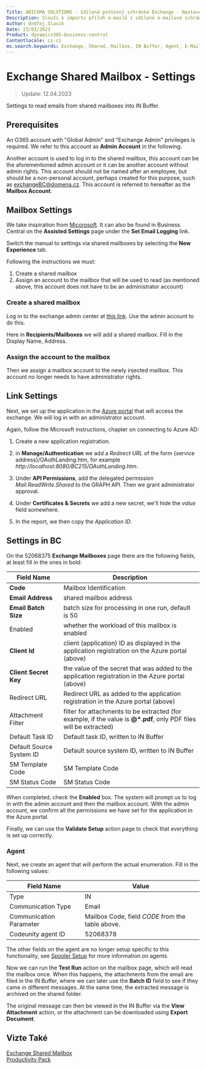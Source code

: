 ```yaml
---
Title: ARICOMA SOLUTIONS - Sdílená poštovní schránka Exchange - Nastavení
Description: Slouží k importu příloh e-mailů z sdílené e-mailové schránky do Business Centralu, kde mohou být přílohy dále zpracovány.
Author: Ondřej.Slavík
Date: 23/03/2023
Product: dynamics365-business-central
Contentlocale: cs-cz
ms.search.keywords: Exchange, Shared, Mailbox, IN Buffer, Agent, E-Mail, Azure
---
```

# Exchange Shared Mailbox - Settings
> Update: 12.04.2023

Settings to read emails from shared mailboxes into IN Buffer.

## Prerequisites

An O365 account with "Global Admin" and "Exchange Admin" privileges is required. We refer to this account as **Admin Account** in the following.

Another account is used to log in to the shared mailbox, this account can be the aforementioned admin account or it can be another account without admin rights. This account should not be named after an employee, but should be a non-personal account, perhaps created for this purpose, such as exchangeBC@domena.cz. This account is referred to hereafter as the **Mailbox Account**.

## Mailbox Settings
We take inspiration from [Micorosoft](https://learn.microsoft.com/en-us/dynamics365/business-central/marketing-set-up-email-logging?tabs=new-experience). It can also be found in Business Central on the **Assisted Settings** page under the **Set Email Logging** link.

Switch the manual to settings via shared mailboxes by selecting the **New Experience** tab.

Following the instructions we must:
    
1. Create a shared mailbox
2. Assign an account to the mailbox that will be used to read (as mentioned above, this account does not have to be an administrator account)

### Create a shared mailbox
Log in to the exchange admin center at [this link](https://admin.exchange.microsoft.com/#). Use the admin account to do this.

Here in **Recipients/Mailboxes** we will add a shared mailbox. Fill in the Display Name, Address.

### Assign the account to the mailbox
Then we assign a mailbox account to the newly injected mailbox. This account no longer needs to have administrator rights.

## Link Settings
Next, we set up the application in the [Azure portal](https://portal.azure.com/) that will access the exchange. We will log in with an administrator account.

Again, follow the Microsoft instructions, chapter on connecting to Azure AD:

1. Create a new application registration.

2. in **Manage/Authentication** we add a *Redirect URL* of the form {service address}/OAuthLanding.htm, for example *http://localhost:8080/BC215/OAuthLanding.htm*.

3. Under **API Permissions**, add the delegated permission *Mail.ReadWrite.Shared* to the GRAPH API. Then we grant administrator approval.

4. Under **Certificates & Secrets** we add a new secret, we'll hide the *value* field somewhere.

5. In the report, we then copy the *Application ID*.

## Settings in BC
On the 52068375 **Exchange Mailboxes** page there are the following fields, at least fill in the ones in bold:
  
| Field Name | Description |
|------------|-------|
| **Code** | Mailbox Identification |
| **Email Address** | shared mailbox address |
| **Email Batch Size** | batch size for processing in one run, default is 50 |
| Enabled | whether the workload of this mailbox is enabled |
| **Client Id** | client (application) ID as displayed in the application registration on the Azure portal (above) |
| **Client Secret Key** | the value of the secret that was added to the application registration in the Azure portal (above) |
| Redirect URL | Redirect URL as added to the application registration in the Azure portal (above) |
| Attachment Filter | filter for attachments to be extracted (for example, if the value is **@*.pdf**, only PDF files will be extracted) |
| Default Task ID | Default task ID, written to IN Buffer |
| Default Source System ID | Default source system ID, written to IN Buffer |
| SM Template Code | SM Template Code |
| SM Status Code | SM Status Code |

When completed, check the **Enabled** box. The system will prompt us to log in with the admin account and then the mailbox account. With the admin account, we confirm all the permissions we have set for the application in the Azure portal.

Finally, we can use the **Validate Setup** action page to check that everything is set up correctly.

### Agent
Next, we create an agent that will perform the actual enumeration. Fill in the following values:

| Field Name | Value |
|------------|---------|
| Type | IN |
| Communication Type | Email |
| Communication Parameter | Mailbox Code, field *CODE* from the table above. |
| Codeunity agent ID | 52068378 |

The other fields on the agent are no longer setup specific to this functionality, see [Spooler Setup](spooler-setup.md) for more information on agents.

Now we can run the **Test Run** action on the mailbox page, which will read the mailbox once. When this happens, the attachments from the email are filed in the IN Buffer, where we can later use the **Batch ID** field to see if they came in different messages. At the same time, the extracted message is archived on the shared folder.

The original message can then be viewed in the IN Buffer via the **View Attachment** action, or the attachment can be downloaded using **Export Document**.

## Vizte Také
[Exchange Shared Mailbox](exchange-shared-mailboxes.md)  
[Productivity Pack](productivity-pack.md)